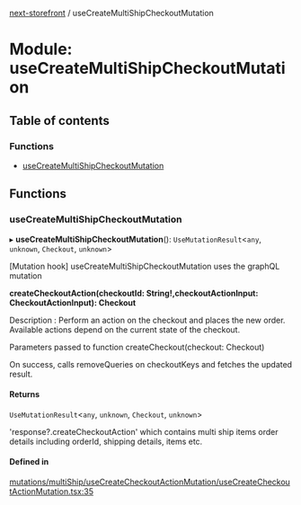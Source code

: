 [next-storefront](../README.md) / useCreateMultiShipCheckoutMutation

# Module: useCreateMultiShipCheckoutMutation

## Table of contents

### Functions

- [useCreateMultiShipCheckoutMutation](useCreateMultiShipCheckoutMutation.md#usecreatemultishipcheckoutmutation)

## Functions

### useCreateMultiShipCheckoutMutation

▸ **useCreateMultiShipCheckoutMutation**(): `UseMutationResult`<`any`, `unknown`, `Checkout`, `unknown`\>

[Mutation hook] useCreateMultiShipCheckoutMutation uses the graphQL mutation

<b>createCheckoutAction(checkoutId: String!,checkoutActionInput: CheckoutActionInput): Checkout</b>

Description : Perform an action on the checkout and places the new order. Available actions depend on the current state of the checkout.

Parameters passed to function createCheckout(checkout: Checkout)

On success, calls removeQueries on checkoutKeys and fetches the updated result.

#### Returns

`UseMutationResult`<`any`, `unknown`, `Checkout`, `unknown`\>

'response?.createCheckoutAction' which contains multi ship items order details including orderId, shipping details, items etc.

#### Defined in

[mutations/multiShip/useCreateCheckoutActionMutation/useCreateCheckoutActionMutation.tsx:35](https://github.com/KiboSoftware/nextjs-storefront/blob/561a164/hooks/mutations/multiShip/useCreateCheckoutActionMutation/useCreateCheckoutActionMutation.tsx#L35)

